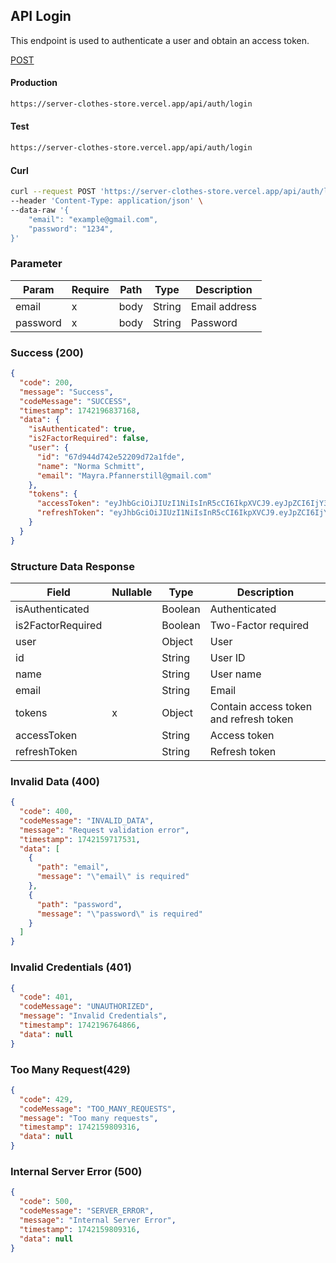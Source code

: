 ## API Login

This endpoint is used to authenticate a user and obtain an access token.

[POST](#)

#### Production

```bash
https://server-clothes-store.vercel.app/api/auth/login
```

#### Test

```bash
https://server-clothes-store.vercel.app/api/auth/login
```

#### Curl

```bash
curl --request POST 'https://server-clothes-store.vercel.app/api/auth/login' \
--header 'Content-Type: application/json' \
--data-raw '{
    "email": "example@gmail.com",
    "password": "1234",
}'
```

### Parameter

| Param    | Require | Path | Type   | Description   |
| -------- | ------- | ---- | ------ | ------------- |
| email    | x       | body | String | Email address |
| password | x       | body | String | Password      |

### Success (200)

```json
{
  "code": 200,
  "message": "Success",
  "codeMessage": "SUCCESS",
  "timestamp": 1742196837168,
  "data": {
    "isAuthenticated": true,
    "is2FactorRequired": false,
    "user": {
      "id": "67d944d742e52209d72a1fde",
      "name": "Norma Schmitt",
      "email": "Mayra.Pfannerstill@gmail.com"
    },
    "tokens": {
      "accessToken": "eyJhbGciOiJIUzI1NiIsInR5cCI6IkpXVCJ9.eyJpZCI6IjY3ZDJhMzMyYzhhMjEzYjA1MDI4MzNjNiIsInR5cGUiOiJVc2VyIiwiaWF0IjoxNzQyMjAxMDU5LCJleHAiOjE3NDIyMDE5NTl9.gsqLAzSlJKDPU3D9gvKg_I42NJ3NhI2d5svf-MYywDo",
      "refreshToken": "eyJhbGciOiJIUzI1NiIsInR5cCI6IkpXVCJ9.eyJpZCI6IjY3ZDJhMzMyYzhhMjEzYjA1MDI4MzNjNiIsInR5cGUiOiJVc2VyIiwiaWF0IjoxNzQyMjAxMDU5LCJleHAiOjE3NDIyMDE5NTl9.gsqLAzSlJKDPU3D9gvKg_I42NJ3NhI2d5svf-MYywDo"
    }
  }
}
```

### Structure Data Response

| Field             | Nullable | Type    | Description                            |
| ----------------- | -------- | ------- | -------------------------------------- |
| isAuthenticated   |          | Boolean | Authenticated                          |
| is2FactorRequired |          | Boolean | Two-Factor required                    |
| user              |          | Object  | User                                   |
| id                |          | String  | User ID                                |
| name              |          | String  | User name                              |
| email             |          | String  | Email                                  |
| tokens            | x        | Object  | Contain access token and refresh token |
| accessToken       |          | String  | Access token                           |
| refreshToken      |          | String  | Refresh token                          |

### Invalid Data (400)

```json
{
  "code": 400,
  "codeMessage": "INVALID_DATA",
  "message": "Request validation error",
  "timestamp": 1742159717531,
  "data": [
    {
      "path": "email",
      "message": "\"email\" is required"
    },
    {
      "path": "password",
      "message": "\"password\" is required"
    }
  ]
}
```

### Invalid Credentials (401)

```json
{
  "code": 401,
  "codeMessage": "UNAUTHORIZED",
  "message": "Invalid Credentials",
  "timestamp": 1742196764866,
  "data": null
}
```

### Too Many Request(429)

```json
{
  "code": 429,
  "codeMessage": "TOO_MANY_REQUESTS",
  "message": "Too many requests",
  "timestamp": 1742159809316,
  "data": null
}
```

### Internal Server Error (500)

```json
{
  "code": 500,
  "codeMessage": "SERVER_ERROR",
  "message": "Internal Server Error",
  "timestamp": 1742159809316,
  "data": null
}
```
